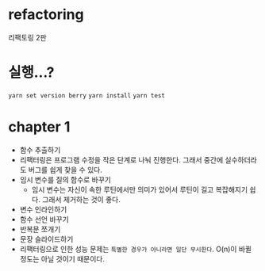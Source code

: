 # refactoring

리팩토링 2판


# 실행...?

`yarn set version berry`
`yarn install`
`yarn test`

# chapter 1

- 함수 추출하기
- 리팩터링은 프로그램 수정을 작은 단계로 나눠 진행한다. 그래서 중간에 실수하더라도 버그를 쉽게 찾을 수 있다.
- 임시 변수를 질의 함수로 바꾸기
  - 임시 변수는 자신이 속한 루틴에서만 의미가 있어서 루틴이 길고 복잡해지기 쉽다. 그래서 제거하는 것이 좋다.
- 변수 인라인하기
- 함수 선언 바꾸기
- 반복문 쪼개기
- 문장 슬라이드하기
- 리팩터링으로 인한 성능 문제는 `특별한 경우가 아니라면 일단 무시한다`. O(n)이 바뀔 정도는 아닐 것이기 때문이다.
